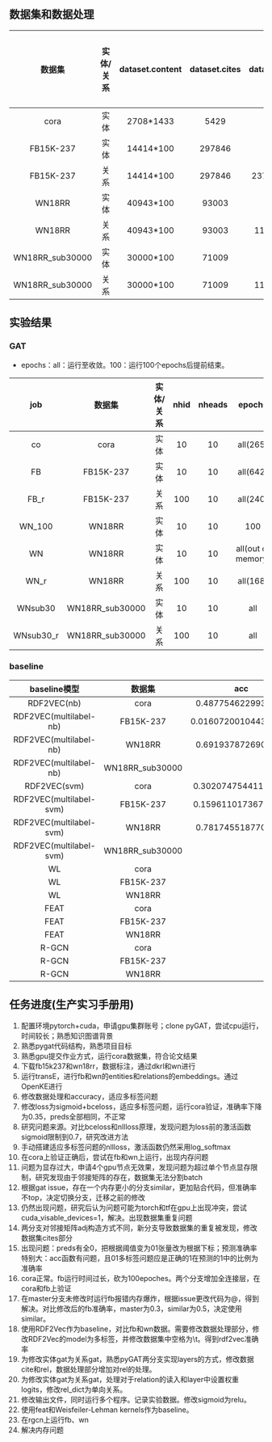 ## 数据集和数据处理

|  数据集   |实体/关系|dataset.content|dataset.cites|dataset.rel|classes| 数据处理时间 | 运行1个epoch时间 |
| :-------: | :---: | :--------: | :----: | :------: | :----: | :----: | :----: |
|   cora    |  实体 | 2708\*1433 | 5429   |    -     | 7 |   6s  |  0.05s |
| FB15K-237 |  实体 | 14414\*100 | 297846 |    -     |    25    |   11s | 2min40s|
| FB15K-237 |  关系 | 14414\*100 | 297846 | 237\*100 | 25 |   11s | 3min20s|
|   WN18RR  |  实体 | 40943\*100 | 93003  |    -     |    4    |   43s |  26min |
|   WN18RR  |  关系 | 40943\*100 | 93003  |  11\*100 | 4 |   43s |17min10s|
| WN18RR_sub30000 | 实体 | 30000*100 | 71009 | - | 4 | 25s ||
| WN18RR_sub30000 | 关系 | 30000*100 | 71009 | 11\*100 | 4 | 26s ||

## 实验结果

### GAT

+ epochs：all：运行至收敛。100：运行100个epochs后提前结束。

|   job   |   数据集  |实体/关系|  nhid | nheads |  epochs  | 运行时间 |  准确率 |
| :-----: | :-------: | :----: | :---: | :----: | :------: | :------: | :----: |
|   co    |    cora   |  实体  |   10  |   10   | all(265) |   30s    | 0.8200 |
|   FB    | FB15K-237 |  实体  |   10  |   10   | all(642) | 27h20min | 0.2876 |
|  FB_r   | FB15K-237 |  关系  |  100  |   10   | all(240) | 19h30min | 0.4725 |
| WN_100  |   WN18RR  |  实体  |   10  |   10   |   100    | 44h20min | 0.8609 |
|   WN    |   WN18RR  |  实体  |   10  |   10   | all(out of memory)  | - | - |
|  WN_r   |   WN18RR  |  关系  |  100  |   10   | all(168) | 43h40min | 0.8592 |
| WNsub30 | WN18RR_sub30000 | 实体 | 10 | 10 | all |  |  |
| WNsub30_r | WN18RR_sub30000 | 关系 | 100 | 10 | all |  |  |

### baseline

| baseline模型 |  数据集   |         acc          |
| :----------: | :-------: | :------------------: |
| RDF2VEC(nb)  |   cora    |  0.4877546229932895  |
| RDF2VEC(multilabel-nb)  | FB15K-237 | 0.016072001044300215 |
| RDF2VEC(multilabel-nb)  |  WN18RR   |  0.6919378726901931  |
| RDF2VEC(multilabel-nb) | WN18RR_sub30000 |  |
| RDF2VEC(svm) |   cora    | 0.30207475441104414  |
| RDF2VEC(multilabel-svm) | FB15K-237 | 0.15961101736725006  |
| RDF2VEC(multilabel-svm) |  WN18RR   |  0.7817455187704332  |
| RDF2VEC(multilabel-svm) | WN18RR_sub30000 |  |
|      WL      |   cora    |                      |
|      WL      | FB15K-237 |                      |
|      WL      |  WN18RR   |                      |
|     FEAT     |   cora    |                      |
|     FEAT     | FB15K-237 |                      |
|     FEAT     |  WN18RR   |                      |
|    R-GCN     |   cora    |                      |
|    R-GCN     | FB15K-237 |                      |
|    R-GCN     |  WN18RR   |                      |

## 任务进度(生产实习手册用)

1. 配置环境pytorch+cuda，申请gpu集群账号；clone pyGAT，尝试cpu运行，时间较长；熟悉知识图谱背景
2. 熟悉pygat代码结构，熟悉项目目标
3. 熟悉gpu提交作业方式，运行cora数据集，符合论文结果
4. 下载fb15k237和wn18rr，数据标注，通过dkrl和wn进行
5. 运行transE，进行fb和wn的entities和relations的embeddings。通过OpenKE进行
6. 修改数据处理和accuracy，适应多标签问题
7. 修改loss为sigmoid+bceloss，适应多标签问题，运行cora验证，准确率下降为0.35，preds全部相同，不正常
8. 研究问题来源。对比bceloss和nllloss原理，发现问题为loss前的激活函数sigmoid限制到0.7，研究改进方法
9. 手动搭建适应多标签问题的nllloss，激活函数仍然采用log_softmax
10. 在cora上验证正确后，尝试在fb和wn上运行，出现内存问题
11. 问题为显存过大，申请4个gpu节点无效果，发现问题为超过单个节点显存限制，研究发现由于邻接矩阵的存在，数据集无法分割batch
12. 根据gat issue，存在一个内存更小的分支similar，更加贴合代码，但准确率不top，决定切换分支，迁移之前的修改
13. 仍然出现问题，研究后认为问题可能为torch和tf在gpu上出现冲突，尝试cuda_visable_devices=1，解决。出现数据集重复问题
14. 两分支对邻接矩阵adj构造方式不同，新分支导致数据集的重复被发现，修改数据集cites部分
15. 出现问题：preds有全0，把根据阈值变为01张量改为根据下标；预测准确率特别大：acc函数有问题，且01多标签问题应是正确的1在预测的1中的比例为准确率
16. cora正常。fb运行时间过长，砍为100epoches。两个分支增加全连接层，在cora和fb上验证
17. 在master分支未修改时运行fb报错内存爆炸，根据issue更改代码为@，得到解决。对比修改后的fb准确率，master为0.3，similar为0.5，决定使用similar。
18. 使用RDF2Vec作为baseline，对比fb和wn数据。需要修改数据处理部分，修改RDF2Vec的model为多标签，并修改数据集中空格为\t。得到rdf2vec准确率
19. 为修改实体gat为关系gat，熟悉pyGAT两分支实现layers的方式，修改数据cite和rel，数据处理部分增加对rel的处理。
20. 为修改实体gat为关系gat，处理对于relation的读入和layer中设置权重logits，修改rel_dict为单向关系。
21. 修改输出文件，同时运行多个程序。记录实验数据。修改sigmoid为relu。
22. 使用feat和Weisfeiler-Lehman kernels作为baseline。
23. 在rgcn上运行fb、wn
24. 解决内存问题